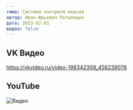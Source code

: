 ```yaml
---
тема: Система контроля версий
автор: Иван Юрьевич Потылицын
дата: 2023-02-01
видео: false
---
```

## VK Видео

https://vkvideo.ru/video-198342309_456239078

## YouTube

![Видео](https://youtu.be/tEnDKOipeOc)
